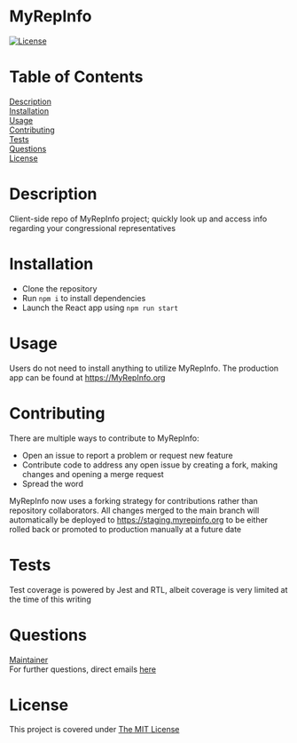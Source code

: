 # MyRepInfo

[![License](https://img.shields.io/badge/License-MIT-yellow.svg)](https://opensource.org/licenses/MIT)

# Table of Contents

[Description](#description)  
[Installation](#installation)  
[Usage](#usage)  
[Contributing](#contributing)  
[Tests](#tests)  
[Questions](#questions)  
[License](#license)

# Description

Client-side repo of MyRepInfo project; quickly look up and access info regarding your congressional representatives

# Installation

- Clone the repository
- Run `npm i` to install dependencies
- Launch the React app using `npm run start`

# Usage

Users do not need to install anything to utilize MyRepInfo. The production app can be found at https://MyRepInfo.org

# Contributing

There are multiple ways to contribute to MyRepInfo:

- Open an issue to report a problem or request new feature
- Contribute code to address any open issue by creating a fork, making changes and opening a merge request
- Spread the word

MyRepInfo now uses a forking strategy for contributions rather than repository collaborators. All changes merged to the main branch will automatically be deployed to https://staging.myrepinfo.org to be either rolled back or promoted to production manually at a future date

# Tests

Test coverage is powered by Jest and RTL, albeit coverage is very limited at the time of this writing

# Questions

[Maintainer](https://github.com/iatenine)  
For further questions, direct emails [here](mailto:FullJackDevelopment@gmail.com)

# License

This project is covered under [The MIT License](https://opensource.org/licenses/MIT)
